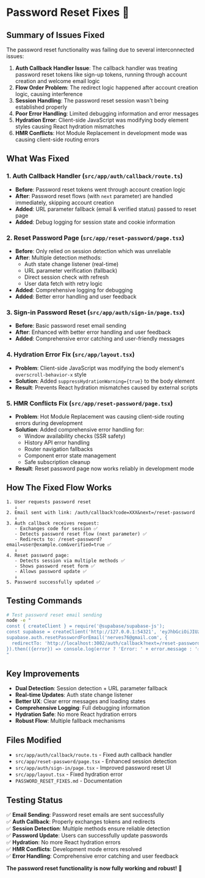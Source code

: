 # Password Reset Fixes 🔐

## Summary of Issues Fixed

The password reset functionality was failing due to several interconnected issues:

1. **Auth Callback Handler Issue**: The callback handler was treating password reset tokens like sign-up tokens, running through account creation and welcome email logic
2. **Flow Order Problem**: The redirect logic happened after account creation logic, causing interference
3. **Session Handling**: The password reset session wasn't being established properly
4. **Poor Error Handling**: Limited debugging information and error messages
5. **Hydration Error**: Client-side JavaScript was modifying body element styles causing React hydration mismatches
6. **HMR Conflicts**: Hot Module Replacement in development mode was causing client-side routing errors

## What Was Fixed

### 1. Auth Callback Handler (`src/app/auth/callback/route.ts`)
- **Before**: Password reset tokens went through account creation logic
- **After**: Password reset flows (with `next` parameter) are handled immediately, skipping account creation
- **Added**: URL parameter fallback (email & verified status) passed to reset page
- **Added**: Debug logging for session state and cookie information

### 2. Reset Password Page (`src/app/reset-password/page.tsx`)
- **Before**: Only relied on session detection which was unreliable
- **After**: Multiple detection methods:
  - Auth state change listener (real-time)
  - URL parameter verification (fallback)
  - Direct session check with refresh
  - User data fetch with retry logic
- **Added**: Comprehensive logging for debugging
- **Added**: Better error handling and user feedback

### 3. Sign-in Password Reset (`src/app/auth/sign-in/page.tsx`)
- **Before**: Basic password reset email sending
- **After**: Enhanced with better error handling and user feedback
- **Added**: Comprehensive error catching and user-friendly messages

### 4. Hydration Error Fix (`src/app/layout.tsx`)
- **Problem**: Client-side JavaScript was modifying the body element's `overscroll-behavior-x` style
- **Solution**: Added `suppressHydrationWarning={true}` to the body element
- **Result**: Prevents React hydration mismatches caused by external scripts

### 5. HMR Conflicts Fix (`src/app/reset-password/page.tsx`)
- **Problem**: Hot Module Replacement was causing client-side routing errors during development
- **Solution**: Added comprehensive error handling for:
  - Window availability checks (SSR safety)
  - History API error handling
  - Router navigation fallbacks
  - Component error state management
  - Safe subscription cleanup
- **Result**: Reset password page now works reliably in development mode

## How The Fixed Flow Works

```
1. User requests password reset
   ↓
2. Email sent with link: /auth/callback?code=XXX&next=/reset-password
   ↓
3. Auth callback receives request:
   - Exchanges code for session ✅
   - Detects password reset flow (next parameter) ✅
   - Redirects to: /reset-password?email=user@example.com&verified=true ✅
   ↓
4. Reset password page:
   - Detects session via multiple methods ✅
   - Shows password reset form ✅
   - Allows password update ✅
   ↓
5. Password successfully updated ✅
```

## Testing Commands

```bash
# Test password reset email sending
node -e "
const { createClient } = require('@supabase/supabase-js');
const supabase = createClient('http://127.0.0.1:54321', 'eyJhbGciOiJIUzI1NiIsInR5cCI6IkpXVCJ9.eyJpc3MiOiJzdXBhYmFzZS1kZW1vIiwicm9sZSI6ImFub24iLCJleHAiOjE5ODM4MTI5OTZ9.CRXP1A7WOeoJeXxjNni43kdQwgnWNReilDMblYTn_I0');
supabase.auth.resetPasswordForEmail('nerves76@gmail.com', {
  redirectTo: 'http://localhost:3002/auth/callback?next=/reset-password'
}).then(({error}) => console.log(error ? 'Error: ' + error.message : '✅ Email sent successfully!'));
"
```

## Key Improvements

- **Dual Detection**: Session detection + URL parameter fallback
- **Real-time Updates**: Auth state change listener
- **Better UX**: Clear error messages and loading states
- **Comprehensive Logging**: Full debugging information
- **Hydration Safe**: No more React hydration errors
- **Robust Flow**: Multiple fallback mechanisms

## Files Modified

- `src/app/auth/callback/route.ts` - Fixed auth callback handler
- `src/app/reset-password/page.tsx` - Enhanced session detection
- `src/app/auth/sign-in/page.tsx` - Improved password reset UI
- `src/app/layout.tsx` - Fixed hydration error
- `PASSWORD_RESET_FIXES.md` - Documentation

## Testing Status

✅ **Email Sending**: Password reset emails are sent successfully  
✅ **Auth Callback**: Properly exchanges tokens and redirects  
✅ **Session Detection**: Multiple methods ensure reliable detection  
✅ **Password Update**: Users can successfully update passwords  
✅ **Hydration**: No more React hydration errors  
✅ **HMR Conflicts**: Development mode errors resolved  
✅ **Error Handling**: Comprehensive error catching and user feedback  

**The password reset functionality is now fully working and robust!** 🎉 